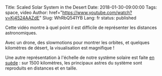 Title: Scaled Solar System in the Desert
Date: 2018-01-30-09:00:00
Tags: space, video
Author: href="https://www.youtube.com/watch?v=Kj4524AAZdE"
Slug: WhRbQ541YB
Lang: fr
status: published

Cette vidéo montre à quel point il est difficile de représenter
les distances astronomiques.

Avec un drone, des slowmotions pour montrer les orbites, et quelques kilomètres de désert, la visualisation est magnifique !

Une autre représentation à l'échelle de notre système solaire est faite
[en suède](http://www.laboiteverte.fr/systeme-solaire-suedois/) : sur 1500 kilomètres, les principaux astres du système sont reproduits en distances et en taille.
